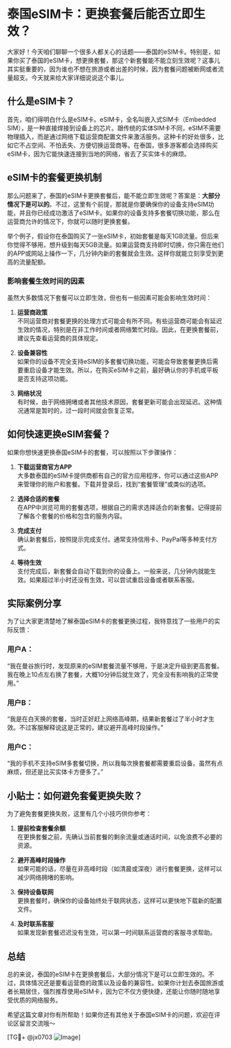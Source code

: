 # 泰国eSIM卡：更换套餐后能否立即生效？

大家好！今天咱们聊聊一个很多人都关心的话题——泰国的eSIM卡。特别是，如果你买了泰国的eSIM卡，想更换套餐，那这个新套餐能不能立刻生效呢？这事儿其实挺重要的，因为谁也不想在旅游或者出差的时候，因为套餐问题被断网或者流量超支。今天就来给大家详细说说这个事儿。

## 什么是eSIM卡？

首先，咱们得明白什么是eSIM卡。eSIM卡，全名叫嵌入式SIM卡（Embedded SIM），是一种直接焊接到设备上的芯片。跟传统的实体SIM卡不同，eSIM不需要物理插入，而是通过网络下载运营商配置文件来激活服务。这种卡的好处很多，比如它不占空间、不怕丢失、方便切换运营商等。在泰国，很多游客都会选择购买eSIM卡，因为它能快速连接到当地的网络，省去了买实体卡的麻烦。

## eSIM卡的套餐更换机制

那么问题来了，泰国的eSIM卡更换套餐后，能不能立即生效呢？答案是：**大部分情况下是可以的**。不过，这里有个前提，那就是你要确保你的设备支持eSIM功能，并且你已经成功激活了eSIM卡。如果你的设备支持多套餐切换功能，那么在运营商允许的情况下，你就可以随时更换套餐。

举个例子，假设你在泰国购买了一张eSIM卡，初始套餐是每天1GB流量。但后来你觉得不够用，想升级到每天5GB流量。如果运营商支持即时切换，你只需在他们的APP或网站上操作一下，几分钟内新的套餐就会生效。这样你就能立刻享受到更高的流量配额。

### 影响套餐生效时间的因素

虽然大多数情况下套餐可以立即生效，但也有一些因素可能会影响生效时间：

1. **运营商政策**  
   不同运营商对套餐更换的处理方式可能会有所不同。有些运营商可能会有延迟生效的情况，特别是在非工作时间或者网络繁忙时段。因此，在更换套餐前，建议先查看运营商的具体规定。

2. **设备兼容性**  
   如果你的设备不完全支持eSIM的多套餐切换功能，可能会导致套餐更换后需要重启设备才能生效。所以，在购买eSIM卡之前，最好确认你的手机或平板是否支持这项功能。

3. **网络状况**  
   有时候，由于网络拥堵或者其他技术原因，套餐更新可能会出现延迟。这种情况通常是暂时的，过一段时间就会恢复正常。

## 如何快速更换eSIM套餐？

如果你想快速更换泰国eSIM卡的套餐，可以按照以下步骤操作：

1. **下载运营商官方APP**  
   大多数泰国的eSIM卡提供商都有自己的官方应用程序，你可以通过这些APP来管理你的账户和套餐。下载并登录后，找到“套餐管理”或类似的选项。

2. **选择合适的套餐**  
   在APP中浏览可用的套餐选项，根据自己的需求选择适合的新套餐。记得提前了解各个套餐的价格和包含的服务内容。

3. **完成支付**  
   确认新套餐后，按照提示完成支付。通常支持信用卡、PayPal等多种支付方式。

4. **等待生效**  
   支付完成后，新套餐会自动下载到你的设备上。一般来说，几分钟内就能生效。如果超过半小时还没有生效，可以尝试重启设备或者联系客服。

## 实际案例分享

为了让大家更清楚地了解泰国eSIM卡的套餐更换过程，我特意找了一些用户的实际反馈：

### 用户A：
“我在曼谷旅行时，发现原来的eSIM套餐流量不够用，于是决定升级到更高套餐。我在晚上10点左右换了套餐，大概10分钟后就生效了，完全没有影响我的正常使用。”

### 用户B：
“我是在白天换的套餐，当时正好赶上网络高峰期，结果新套餐过了半小时才生效。不过客服解释说这是正常的，建议避开高峰时段操作。”

### 用户C：
“我的手机不支持eSIM多套餐切换，所以我每次换套餐都需要重启设备。虽然有点麻烦，但还是比买实体卡方便多了。”

## 小贴士：如何避免套餐更换失败？

为了避免套餐更换失败，这里有几个小技巧供你参考：

1. **提前检查套餐余额**  
   在更换套餐之前，先确认当前套餐的剩余流量或通话时间，以免浪费不必要的资源。

2. **避开高峰时段操作**  
   如果可能的话，尽量在非高峰时段（如清晨或深夜）进行套餐更换，这样可以减少网络拥堵的影响。

3. **保持设备联网**  
   更换套餐时，确保你的设备始终处于联网状态，这样可以更快地下载新的配置文件。

4. **及时联系客服**  
   如果发现新套餐迟迟没有生效，可以第一时间联系运营商的客服寻求帮助。

## 总结

总的来说，泰国的eSIM卡在更换套餐后，大部分情况下是可以立即生效的。不过，具体情况还是要看运营商的政策以及设备的兼容性。如果你计划去泰国旅游或者长期居住，强烈推荐使用eSIM卡，因为它不仅方便快捷，还能让你随时随地享受优质的网络服务。

希望这篇文章对你有所帮助！如果你还有其他关于泰国eSIM卡的问题，欢迎在评论区留言交流哦～ 

[TG💪+ @jx0703 ![Image](https://github.com/user-attachments/assets/dbca1d08-cadb-493c-b0ec-ad6f7a83f270)]